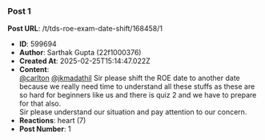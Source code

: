 ### Post 1
**Post URL**: /t/tds-roe-exam-date-shift/168458/1
- **ID**: 599694
- **Author**: Sarthak Gupta  (22f1000376)
- **Created At**: 2025-02-25T15:14:47.022Z
- **Content**:  
  <a class="mention" href="/u/carlton">@carlton</a> <a class="mention" href="/u/jkmadathil">@jkmadathil</a> Sir please shift the ROE date to another date because we really need time to understand all these stuffs as these are so hard for beginners like us and there is quiz 2 and we have to prepare for that also.<br>
Sir please understand our situation and pay attention to our concern.
- **Reactions**: heart (7)
- **Post Number**: 1

